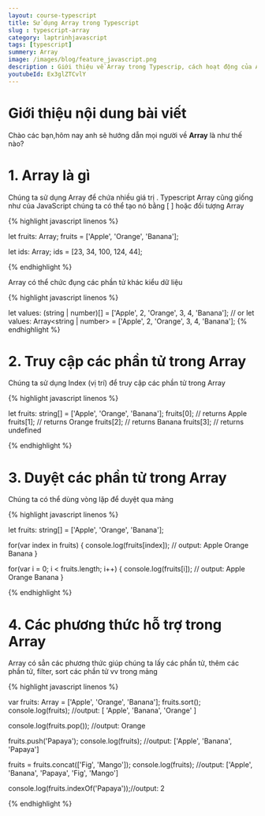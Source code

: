 ```yaml
---
layout: course-typescript
title: Sử dụng Array trong Typescript  
slug : typescript-array
category: laptrinhjavascript
tags: [typescript]
summery: Array   
image: /images/blog/feature_javascript.png
description : Giới thiệu về Array trong Typescrip, cách hoạt động của Array trong Typescrip
youtubeId: Ex3glZTCvlY
---
```


# **Giới thiệu nội dung bài viết**

Chào các bạn,hôm nay anh sẽ hướng dẫn mọi người về <b>Array</b> là như thế nào? 

# **1. Array là gì**

Chúng ta sử dụng Array để chứa nhiều giá trị . Typescript Array cũng giống như của JavaScript chúng ta có thể tạo nó bằng [ ] hoặc đối tượng Array

{% highlight javascript  linenos %}

let fruits: Array<string>;
fruits = ['Apple', 'Orange', 'Banana']; 

let ids: Array<number>;
ids = [23, 34, 100, 124, 44]; 

{% endhighlight %}

Array có thể chức đụng các phần tử khác kiểu dữ liệu

{% highlight javascript  linenos %}

let values: (string | number)[] = ['Apple', 2, 'Orange', 3, 4, 'Banana']; 
// or 
let values: Array<string | number> = ['Apple', 2, 'Orange', 3, 4, 'Banana']; 
{% endhighlight %}

# **2. Truy cập các phần tử trong Array**

Chúng ta sử dụng Index (vị trí) để truy cập các phần tử trong Array

{% highlight javascript  linenos %}

let fruits: string[] = ['Apple', 'Orange', 'Banana']; 
fruits[0]; // returns Apple
fruits[1]; // returns Orange
fruits[2]; // returns Banana
fruits[3]; // returns undefined

{% endhighlight %}

# **3. Duyệt các phần tử trong Array**

Chúng ta có thể dùng vòng lặp để duyệt qua mảng

{% highlight javascript  linenos %}

let fruits: string[] = ['Apple', 'Orange', 'Banana']; 

for(var index in fruits)
{ 
    console.log(fruits[index]);  // output: Apple Orange Banana
}

for(var i = 0; i < fruits.length; i++)
{ 
    console.log(fruits[i]); // output: Apple Orange Banana
}

{% endhighlight %}

# **4. Các phương thức hỗ trợ trong Array**

Array có sẳn các phương thức giúp chúng ta lấy các phần tử, thêm các phần tử, filter, sort các phần tử vv trong mảng

{% highlight javascript  linenos %}

var fruits: Array<string> = ['Apple', 'Orange', 'Banana']; 
fruits.sort(); 
console.log(fruits); //output: [ 'Apple', 'Banana', 'Orange' ]

console.log(fruits.pop()); //output: Orange

fruits.push('Papaya'); 
console.log(fruits); //output: ['Apple', 'Banana', 'Papaya']

fruits = fruits.concat(['Fig', 'Mango']); 
console.log(fruits); //output: ['Apple', 'Banana', 'Papaya', 'Fig', 'Mango'] 

console.log(fruits.indexOf('Papaya'));//output: 2

{% endhighlight %}



















